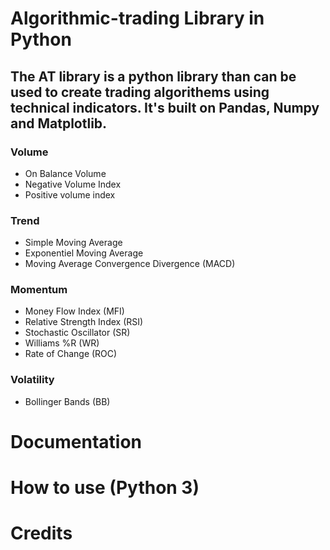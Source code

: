 # Algorithmic-trading Library in Python 
The AT library is a python library than can be used to create trading algorithems using technical indicators. It's built on Pandas, Numpy and Matplotlib.
-----
### Volume
   * On Balance Volume
   * Negative Volume Index
   * Positive volume index
### Trend
   * Simple Moving Average
   * Exponentiel Moving Average
   * Moving Average Convergence Divergence (MACD)
   
### Momentum
   * Money Flow Index (MFI)
   * Relative Strength Index (RSI)
   * Stochastic Oscillator (SR)
   * Williams %R (WR)
   * Rate of Change (ROC)
### Volatility
   * Bollinger Bands (BB)
   
   
# Documentation


# How to use (Python 3)



# Credits
